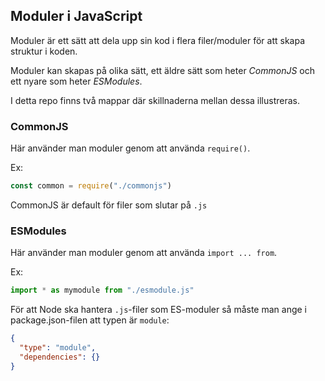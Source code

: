 ## Moduler i JavaScript

Moduler är ett sätt att dela upp sin kod i flera filer/moduler för att skapa struktur i koden.

Moduler kan skapas på olika sätt, ett äldre sätt som heter _CommonJS_ och ett nyare som heter _ESModules_.

I detta repo finns två mappar där skillnaderna mellan dessa illustreras.

### CommonJS

Här använder man moduler genom att använda `require()`.

Ex:

```javascript
const common = require("./commonjs")
```

CommonJS är default för filer som slutar på `.js`

### ESModules

Här använder man moduler genom att använda `import ... from`.

Ex:

```javascript
import * as mymodule from "./esmodule.js"
```

För att Node ska hantera `.js`-filer som ES-moduler så måste man ange i package.json-filen att typen är `module`:

```json
{
  "type": "module",
  "dependencies": {}
}
```
